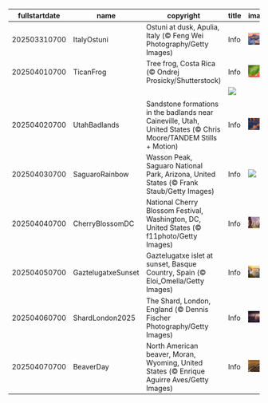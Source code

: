 |fullstartdate|name|copyright|title|image|
|--|--|--|--|--|
202503310700|ItalyOstuni|Ostuni at dusk, Apulia, Italy (© Feng Wei Photography/Getty Images)|Info|![](/en-AU/2025/04/202503310700ItalyOstuni.jpg)|
202504010700|TicanFrog|Tree frog, Costa Rica (© Ondrej Prosicky/Shutterstock)|Info|![](/en-AU/2025/04/202504010700TicanFrog.jpg)|
||||![](/en-AU/2025/04/.jpg)|
202504020700|UtahBadlands|Sandstone formations in the badlands near Caineville, Utah, United States (© Chris Moore/TANDEM Stills + Motion)|Info|![](/en-AU/2025/04/202504020700UtahBadlands.jpg)|
202504030700|SaguaroRainbow|Wasson Peak, Saguaro National Park, Arizona, United States (© Frank Staub/Getty Images)|Info|![](/en-AU/2025/04/202504030700SaguaroRainbow.jpg)|
202504040700|CherryBlossomDC|National Cherry Blossom Festival, Washington, DC, United States (© f11photo/Getty Images)|Info|![](/en-AU/2025/04/202504040700CherryBlossomDC.jpg)|
202504050700|GaztelugatxeSunset|Gaztelugatxe islet at sunset, Basque Country, Spain (© Eloi_Omella/Getty Images)|Info|![](/en-AU/2025/04/202504050700GaztelugatxeSunset.jpg)|
202504060700|ShardLondon2025|The Shard, London, England (© Dennis Fischer Photography/Getty Images)|Info|![](/en-AU/2025/04/202504060700ShardLondon2025.jpg)|
202504070700|BeaverDay|North American beaver, Moran, Wyoming, United States (© Enrique Aguirre Aves/Getty Images)|Info|![](/en-AU/2025/04/202504070700BeaverDay.jpg)|
